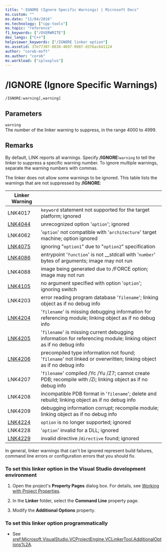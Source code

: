 ```yaml
---
title: "-IGNORE (Ignore Specific Warnings) | Microsoft Docs"
ms.custom: ""
ms.date: "11/04/2016"
ms.technology: ["cpp-tools"]
ms.topic: "reference"
f1_keywords: ["/OVERWRITE"]
dev_langs: ["C++"]
helpviewer_keywords: ["/IGNORE linker option"]
ms.assetid: 37e77387-8838-4697-898f-d376ac641124
author: "corob-msft"
ms.author: "corob"
ms.workload: ["cplusplus"]
---
```

# /IGNORE (Ignore Specific Warnings)
```  
/IGNORE:warning[,warning]  
```  
  
## Parameters  
 `warning`  
 The number of the linker warning to suppress, in the range 4000 to 4999.  
  
## Remarks  
 By default, LINK reports all warnings. Specify **/IGNORE:**`warning` to tell the linker to suppress a specific warning number. To ignore multiple warnings, separate the warning numbers with commas.  
  
 The linker does not allow some warnings to be ignored. This table lists the warnings that are not suppressed by **/IGNORE**:  
  
|Linker Warning||  
|--------------------|-|  
|LNK4017|`keyword` statement not supported for the target platform; ignored|  
|[LNK4044](../../error-messages/tool-errors/linker-tools-warning-lnk4044.md)|unrecognized option '`option`'; ignored|  
|LNK4062|'`option`' not compatible with '`architecture`' target machine; option ignored|  
|[LNK4075](../../error-messages/tool-errors/linker-tools-warning-lnk4075.md)|ignoring "`option1`" due to "`option2`" specification|  
|[LNK4086](../../error-messages/tool-errors/linker-tools-warning-lnk4086.md)|entrypoint '`function`' is not __stdcall with '`number`' bytes of arguments; image may not run|  
|LNK4088|image being generated due to /FORCE option; image may not run|  
|[LNK4105](../../error-messages/tool-errors/linker-tools-warning-lnk4105.md)|no argument specified with option '`option`'; ignoring switch|  
|LNK4203|error reading program database '`filename`'; linking object as if no debug info|  
|[LNK4204](../../error-messages/tool-errors/linker-tools-warning-lnk4204.md)|'`filename`' is missing debugging information for referencing module; linking object as if no debug info|  
|[LNK4205](../../error-messages/tool-errors/linker-tools-warning-lnk4205.md)|'`filename`' is missing current debugging information for referencing module; linking object as if no debug info|  
|[LNK4206](../../error-messages/tool-errors/linker-tools-warning-lnk4206.md)|precompiled type information not found; '`filename`' not linked or overwritten; linking object as if no debug info|  
|LNK4207|'`filename`' compiled /Yc /Yu /Z7; cannot create PDB; recompile with /Zi; linking object as if no debug info|  
|LNK4208|incompatible PDB format in '`filename`'; delete and rebuild; linking object as if no debug info|  
|LNK4209|debugging information corrupt; recompile module; linking object as if no debug info|  
|[LNK4224](../../error-messages/tool-errors/linker-tools-warning-lnk4224.md)|`option` is no longer supported; ignored|  
|LNK4228|'`option`' invalid for a DLL; ignored|  
|[LNK4229](../../error-messages/tool-errors/linker-tools-warning-lnk4229.md)|invalid directive /`directive` found; ignored|  
  
 In general, linker warnings that can't be ignored represent build failures, command line errors or configuration errors that you should fix.  
  
### To set this linker option in the Visual Studio development environment  
  
1.  Open the project's **Property Pages** dialog box. For details, see [Working with Project Properties](../../ide/working-with-project-properties.md).  
  
2.  In the **Linker** folder, select the **Command Line** property page.  
  
3.  Modify the **Additional Options** property.  
  
### To set this linker option programmatically  
  
-   See <xref:Microsoft.VisualStudio.VCProjectEngine.VCLinkerTool.AdditionalOptions%2A>.